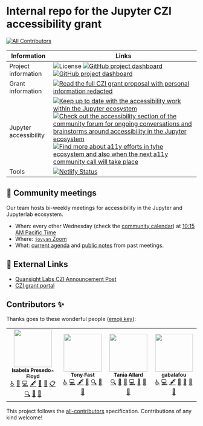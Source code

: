 # Internal repo for the Jupyter CZI accessibility grant
<!-- ALL-CONTRIBUTORS-BADGE:START - Do not remove or modify this section -->
[![All Contributors](https://img.shields.io/badge/all_contributors-4-orange.svg?style=flat-square)](#contributors-)
<!-- ALL-CONTRIBUTORS-BADGE:END -->

| Information | Links |
|-------------|-------|
| Project information  | ![License](https://img.shields.io/badge/License-BSD%203--Clause-gray.svg?colorA=2D2A56&colorB=AA14F0&style=flat.svg) [![GitHub project dashboard](https://img.shields.io/badge/🚀%20GitHub-project%20dashboard-gray.svg?colorA=2D2A56&colorB=55dde0&style=flat.svg)](https://github.com/orgs/Quansight-Labs/projects/5) [![GitHub project dashboard](https://img.shields.io/badge/📖%20Visit-our%20website-gray.svg?colorA=2D2A56&colorB=55dde0&style=flat.svg)](https://github.com/orgs/Quansight-Labs/projects/5)|
| Grant information | [![Read the full CZI grant proposal with personal information redacted](https://img.shields.io/badge/📖%20Read-the%20grant%20proposal-gray.svg?colorA=2D2A56&colorB=FD6F96&style=flat.svg)](https://github.com/jupyter/accessibility/blob/master/grant-applications/Inclusive_and_Accessible_Scientific_Computing_in_Jupyter_Ecosystem_SUBMITTED_PROPOSAL.pdf) |
| Jupyter accessibility | [![Keep up to date with the accessibility work within the Jupyter ecosystem](https://img.shields.io/badge/🏷%20Jupyter-accessibility%20roadmap-gray.svg?colorA=2D2A56&colorB=113CFC&style=flat.svg)](https://github.com/jupyter/accessibility/blob/master/grant-applications/Inclusive_and_Accessible_Scientific_Computing_in_Jupyter_Ecosystem_SUBMITTED_PROPOSAL.pdf) [![Check out the accessibility section of the community forum for ongoing conversations and brainstorms around accessibility in the Jupyter ecosystem](https://img.shields.io/badge/💬%20Accessibility-discussions%20in%20the%20broader%20community-gray.svg?colorA=2D2A56&colorB=113CFC&style=flat.svg)](https://discourse.jupyter.org/c/special-topics/accessibility/29)  [![Find more about a11y efforts in tyhe ecosystem and also when the next a11y community call will take place](https://img.shields.io/badge/💻%20Jupyter-accessibility%20repo-gray.svg?colorA=2D2A56&colorB=113CFC&style=flat.svg)](https://github.com/jupyter/accessibility) |
Tools | [![Netlify Status](https://api.netlify.com/api/v1/badges/91022dac-6796-4653-a39e-250e4824f5e2/deploy-status)](https://app.netlify.com/sites/jupyter-a11y/deploys)|

## :raised_hands: Community meetings

Our team hosts bi-weekly meetings for accessibility in the Jupyter and Jupyterlab ecosystem.

- When: every other Wednesday (check the [community calendar](https://jupyter.readthedocs.io/en/latest/community/content-community.html#jupyter-community-meetings)) at [10:15 AM Pacific Time](https://dateful.com/convert/san-francisco-california?t=1015am)
- Where: [`jovyan` Zoom](https://zoom.us/my/jovyan?pwd=c0JZTHlNdS9Sek9vdzR3aTJ4SzFTQT09)
- What: [current agenda](https://hackmd.io/WnaWXboXSiGoqWvev_fAvA) and [public notes](https://github.com/jupyterlab/team-compass/issues/98) from past meetings.

## :link: External Links

* [Quansight Labs CZI Announcement Post][labs-blog-ann]
* [CZI grant portal][czi]

<!-- Links and the such -->
[czi]: https://chanzuckerberg.com/eoss/proposals/inclusive-and-accessible-scientific-computing-in-the-jupyter-ecosystem/ "CZI proposal portal"

[labs-blog-ann]: https://labs.quansight.org/blog/2021/08/czi-eoss4-grants-at-quansight-labs/ "Quansight Labs announcement about recieving funding for multiple projects"

[proposal]: https://github.com/jupyter/accessibility/blob/master/grant-applications/Inclusive_and_Accessible_Scientific_Computing_in_Jupyter_Ecosystem_SUBMITTED_PROPOSAL.pdf "Read the full CZI grant psoposal with personal information redacted"

[discourse]: https://discourse.jupyter.org/c/special-topics/accessibility/29 "Check out the accessibility section of the community forum for ongoing conversations and brainstorms around accessibility in the Jupyter ecosystem"

[roadmap]: https://github.com/orgs/jupyterlab/projects/1 "Keep up to date with the accessibility work within the Jupyter ecosystem"

[ja11y]: https://github.com/jupyter/accessibility "Find more about a11y efforts in tyhe ecosystem and also when the next a11y community call will take place"

## Contributors ✨

Thanks goes to these wonderful people ([emoji key](https://allcontributors.org/docs/en/emoji-key)):

<!-- ALL-CONTRIBUTORS-LIST:START - Do not remove or modify this section -->
<!-- prettier-ignore-start -->
<!-- markdownlint-disable -->
<table>
  <tr>
    <td align="center"><a href="http://irpf.design"><img src="https://avatars.githubusercontent.com/u/50221806?v=4?s=100" width="100px;" alt=""/><br /><sub><b>Isabela Presedo-Floyd</b></sub></a><br /><a href="#a11y-isabela-pf" title="Accessibility">️️️️♿️</a> <a href="#blog-isabela-pf" title="Blogposts">📝</a> <a href="https://github.com/Quansight-Labs/jupyter-a11y-mgmt/commits?author=isabela-pf" title="Code">💻</a> <a href="#content-isabela-pf" title="Content">🖋</a> <a href="https://github.com/Quansight-Labs/jupyter-a11y-mgmt/commits?author=isabela-pf" title="Documentation">📖</a> <a href="#design-isabela-pf" title="Design">🎨</a> <a href="#eventOrganizing-isabela-pf" title="Event Organizing">📋</a> <a href="#fundingFinding-isabela-pf" title="Funding Finding">🔍</a> <a href="#ideas-isabela-pf" title="Ideas, Planning, & Feedback">🤔</a> <a href="https://github.com/Quansight-Labs/jupyter-a11y-mgmt/pulls?q=is%3Apr+reviewed-by%3Aisabela-pf" title="Reviewed Pull Requests">👀</a></td>
    <td align="center"><a href="http://deathbeds.github.io"><img src="https://avatars.githubusercontent.com/u/4236275?v=4?s=100" width="100px;" alt=""/><br /><sub><b>Tony Fast</b></sub></a><br /><a href="#a11y-tonyfast" title="Accessibility">️️️️♿️</a> <a href="https://github.com/Quansight-Labs/jupyter-a11y-mgmt/commits?author=tonyfast" title="Code">💻</a> <a href="#content-tonyfast" title="Content">🖋</a> <a href="#design-tonyfast" title="Design">🎨</a> <a href="#fundingFinding-tonyfast" title="Funding Finding">🔍</a> <a href="#ideas-tonyfast" title="Ideas, Planning, & Feedback">🤔</a> <a href="https://github.com/Quansight-Labs/jupyter-a11y-mgmt/pulls?q=is%3Apr+reviewed-by%3Atonyfast" title="Reviewed Pull Requests">👀</a></td>
    <td align="center"><a href="https://trallard.dev"><img src="https://avatars.githubusercontent.com/u/23552331?v=4?s=100" width="100px;" alt=""/><br /><sub><b>Tania Allard</b></sub></a><br /><a href="#fundingFinding-trallard" title="Funding Finding">🔍</a> <a href="#ideas-trallard" title="Ideas, Planning, & Feedback">🤔</a> <a href="#maintenance-trallard" title="Maintenance">🚧</a> <a href="https://github.com/Quansight-Labs/jupyter-a11y-mgmt/commits?author=trallard" title="Code">💻</a> <a href="https://github.com/Quansight-Labs/jupyter-a11y-mgmt/commits?author=trallard" title="Documentation">📖</a> <a href="#projectManagement-trallard" title="Project Management">📆</a> <a href="https://github.com/Quansight-Labs/jupyter-a11y-mgmt/pulls?q=is%3Apr+reviewed-by%3Atrallard" title="Reviewed Pull Requests">👀</a></td>
    <td align="center"><a href="https://github.com/gabalafou"><img src="https://avatars.githubusercontent.com/u/317883?v=4?s=100" width="100px;" alt=""/><br /><sub><b>gabalafou</b></sub></a><br /><a href="#a11y-gabalafou" title="Accessibility">️️️️♿️</a> <a href="https://github.com/Quansight-Labs/jupyter-a11y-mgmt/commits?author=gabalafou" title="Code">💻</a> <a href="#content-gabalafou" title="Content">🖋</a> <a href="https://github.com/Quansight-Labs/jupyter-a11y-mgmt/commits?author=gabalafou" title="Documentation">📖</a> <a href="#ideas-gabalafou" title="Ideas, Planning, & Feedback">🤔</a> <a href="https://github.com/Quansight-Labs/jupyter-a11y-mgmt/pulls?q=is%3Apr+reviewed-by%3Agabalafou" title="Reviewed Pull Requests">👀</a> <a href="#userTesting-gabalafou" title="User Testing">📓</a></td>
  </tr>
</table>

<!-- markdownlint-restore -->
<!-- prettier-ignore-end -->

<!-- ALL-CONTRIBUTORS-LIST:END -->

This project follows the [all-contributors](https://github.com/all-contributors/all-contributors) specification. Contributions of any kind welcome!